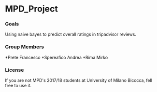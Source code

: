 # MPD_Project
### Goals
Using naive bayes to predict overall ratings in tripadvisor reviews.

### Group Members

*Prete Francesco
*Spereafico Andrea
*Rima Mirko

### License

If you are not MPD's 2017/18 students at University of Milano Bicocca, fell free to use it.
